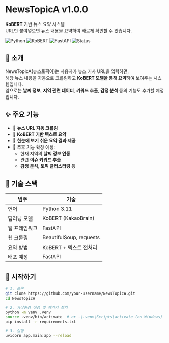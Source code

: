 # NewsTopicA v1.0.0

**KoBERT** 기반 뉴스 요약 시스템  
URL만 붙여넣으면 뉴스 내용을 요약하여 빠르게 확인할 수 있습니다.

![Python](https://img.shields.io/badge/Python-3.11+-blue?logo=python)
![KoBERT](https://img.shields.io/badge/KoBERT-v0.2.3-green)
![FastAPI](https://img.shields.io/badge/FastAPI-0.115.12-009688)
![Status](https://img.shields.io/badge/status-beta-orange)


## 📌 소개

NewsTopicA(뉴스토픽아)는 사용자가 뉴스 기사 URL을 입력하면,  
해당 뉴스 내용을 자동으로 크롤링하고 **KoBERT 모델을 통해 요약**하여 보여주는 시스템입니다.  
앞으로는 **날씨 정보**, **지역 관련 데이터**, **키워드 추출**, **감정 분석** 등의 기능도 추가할 예정입니다.


## ✨ 주요 기능

- 📄 **뉴스 URL 자동 크롤링**
- 🤖 **KoBERT 기반 텍스트 요약**
- 🧠 **한눈에 보기 쉬운 요약 결과 제공**
- 📌 추후 기능 확장 예정:
  - 현재 지역의 **날씨 정보 연동**
  - 관련 **이슈 키워드 추출**
  - **감정 분석**, **토픽 클러스터링** 등


## 🔧 기술 스택

| 범주 | 기술 |
|------|------|
| 언어 | Python 3.11|
| 딥러닝 모델 | KoBERT (KakaoBrain) |
| 웹 프레임워크 | FastAPI |
| 웹 크롤링 | BeautifulSoup, requests |
| 요약 방법 | KoBERT + 텍스트 전처리 |
| 배포 예정 | FastAPI |


## 🚀 시작하기

```bash
# 1. 클론
git clone https://github.com/your-username/NewsTopicA.git
cd NewsTopicA

# 2. 가상환경 생성 및 패키지 설치
python -m venv .venv
source .venv/bin/activate  # or .\.venv\Scripts\activate (on Windows)
pip install -r requirements.txt

# 3. 실행
uvicorn app.main:app --reload
